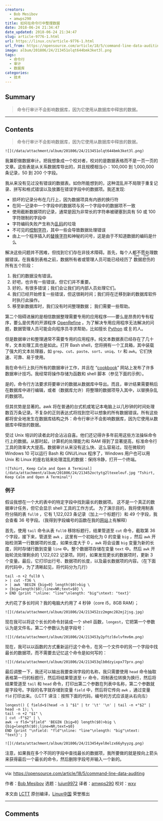 ```yaml
---
creators:
  - Bob Mesibov
  - amwps290
title: 如何在命令行中整理数据
date: 2018-06-24 21:34:47
date_updated: 2018-06-24 21:34:47
slug: article-9776-1.html
url: https://linux.cn/article-9776-1.html
url_from: https://opensource.com/article/18/5/command-line-data-auditing
image: album/201806/24/213451olqt644bmk3ket3l.png
tags:
  - 命令行
  - 审计
  - 数据库
categories:
  - 技术
---
```


## Summary

> 命令行审计不会影响数据库，因为它使用从数据库中释放的数据。

***

<!-- more -->

## Contents

> 
> 命令行审计不会影响数据库，因为它使用从数据库中释放的数据。
> 
> 
> 

`![](/data/attachment/album/201806/24/213451olqt644bmk3ket3l.png)`

我兼职做数据审计。把我想象成一个校对者，校对的是数据表格而不是一页一页的文章。这些表是从关系数据库导出的，并且规模相当小：100,000 到 1,000,000条记录，50 到 200 个字段。

我从来没有见过没有错误的数据表。如你所能想到的，这种混乱并不局限于重复记录、拼写和格式错误以及放置在错误字段中的数据项。我还发现:

* 损坏的记录分布在几行上，因为数据项具有内嵌的换行符
* 在同一记录中一个字段中的数据项与另一个字段中的数据项不一致
* 使用截断数据项的记录，通常是因为非常长的字符串被硬塞到具有 50 或 100 字符限制的字段中
* 字符编码失败产生称为[乱码](https://en.wikipedia.org/wiki/Mojibake)的垃圾
* 不可见的[控制字符](https://en.wikipedia.org/wiki/Control_character)，其中一些会导致数据处理错误
* 由上一个程序插入的[替换字符](https://en.wikipedia.org/wiki/Specials_(Unicode_block)#Replacement_character)和神秘的问号，这是由于不知道数据的编码是什么

解决这些问题并不困难，但找到它们存在非技术障碍。首先，每个人都不愿处理数据错误。在我看到表格之前，数据所有者或管理人员可能已经经历了<ruby> 数据悲伤 <rt>  Data Grief </rt></ruby>的所有五个阶段：

1. 我们的数据没有错误。
2. 好吧，也许有一些错误，但它们并不重要。
3. 好的，有很多错误；我们会让我们的内部人员处理它们。
4. 我们已经开始修复一些错误，但这很耗时间；我们将在迁移到新的数据库软件时执行此操作。
5. 移至新数据库时，我们没有时间整理数据； 我们需要一些帮助。

第二个阻碍进展的是相信数据整理需要专用的应用程序——要么是昂贵的专有程序，要么是优秀的开源程序 [OpenRefine](http://openrefine.org/) 。为了解决专用应用程序无法解决的问题，数据管理人员可能会向程序员寻求帮助，比如擅长 [Python](https://www.python.org/) 或 [R](https://www.r-project.org/about.html) 的人。

但是数据审计和整理通常不需要专用的应用程序。纯文本数据表已经存在了几十年，文本处理工具也是如此。打开 Bash shell，您将拥有一个工具箱，其中装载了强大的文本处理器，如 `grep`、`cut`、`paste`、`sort`、`uniq`、`tr` 和 `awk`。它们快速、可靠、易于使用。

我在命令行上执行所有的数据审计工作，并且在 “[cookbook](https://www.polydesmida.info/cookbook/index.html)” 网站上发布了许多数据审计技巧。我经常将操作存储为函数和 shell 脚本（参见下面的示例）。

是的，命令行方法要求将要审计的数据从数据库中导出。而且，审计结果需要稍后在数据库中进行编辑，或者（数据库允许）将整理的数据项导入其中，以替换杂乱的数据项。

但其优势是显著的。awk 将在普通的台式机或笔记本电脑上以几秒钟的时间处理数百万条记录。不复杂的正则表达式将找到您可以想象的所有数据错误。所有这些都将安全地发生在数据库结构之外：命令行审计不会影响数据库，因为它使用从数据库中释放的数据。

受过 Unix 培训的读者此时会沾沾自喜。他们还记得许多年前用这些方法操纵命令行上的数据。从那时起，计算机的处理能力和 RAM 得到了显著提高，标准命令行工具的效率大大提高。数据审计从来没有这么快、这么容易过。现在微软的 Windows 10 可以运行 Bash 和 GNU/Linux 程序了，Windows 用户也可以用 Unix 和 Linux 的座右铭来处理混乱的数据：保持冷静，打开一个终端。

`![Tshirt, Keep Calm and Open A Terminal](/data/attachment/album/201806/24/213452octytg2ltexeleuf.jpg "Tshirt, Keep Calm and Open A Terminal")`

### 例子

假设我想在一个大的表中的特定字段中找到最长的数据项。 这不是一个真正的数据审计任务，但它会显示 shell 工具的工作方式。 为了演示目的，我将使用制表符分隔的表 `full0` ，它有 1,122,023 条记录（加上一个标题行）和 49 个字段，我会查看 36 号字段。（我得到字段编号的函数在我的[网站](https://www.polydesmida.info/cookbook/functions.html#fields)上有解释）

首先，使用 `tail` 命令从表 `full0` 移除标题行，结果管道至 `cut` 命令，截取第 36 个字段，接下来，管道至 `awk` ，这里有一个初始化为 0 的变量 `big` ，然后 `awk` 开始检测第一行数据项的长度，如果长度大于 0 ，`awk` 将会设置 `big` 变量为新的长度，同时存储行数到变量 `line` 中。整个数据项存储在变量 `text` 中。然后 `awk` 开始轮流处理剩余的 1,122,022 记录项。同时，如果发现更长的数据项时，更新 3 个变量。最后，它打印出行号、数据项的长度，以及最长数据项的内容。（在下面的代码中，为了清晰起见，将代码分为几行）

```shell
tail -n +2 full0 \
> | cut -f36 \
> | awk 'BEGIN {big=0} length($0)>big \
> {big=length($0);line=NR;text=$0} \
> END {print "\nline: "line"\nlength: "big"\ntext: "text}'
```

大约花了多长时间？我的电脑大约用了 4 秒钟（core i5，8GB RAM）；

`![](/data/attachment/album/201806/24/213452zz2mgmc282mj2jsg.jpg)`

现在我可以将这个长长的命令封装成一个 shell 函数，`longest`，它把第一个参数认为是文件名，第二个参数认为是字段号：

`![](/data/attachment/album/201806/24/213453y2pftzl6vlvfmv6m.png)`

现在，我可以以函数的方式重新运行这个命令，在另一个文件中的另一个字段中找最长的数据项，而不需要去记忆这个命令是如何写的：

`![](/data/attachment/album/201806/24/213453qlb0dzyixpx77prx.png)`

最后调整一下，我还可以输出我要查询字段的名称，我只需要使用 `head` 命令抽取表格第一行的标题行，然后将结果管道至 `tr` 命令，将制表位转换为换行，然后将结果管道至 `tail` 和 `head` 命令，打印出第二个参数在列表中名称，第二个参数就是字段号。字段的名字就存储到变量 `field` 中，然后将它传向 `awk` ，通过变量 `fld` 打印出来。（LCTT 译注：按照下面的代码，编号的方式应该是从右向左）

```shell
longest() { field=$(head -n 1 "$1" | tr '\t' '\n' | tail -n +"$2" | head -n 1); \
tail -n +2 "$1" \
| cut -f"$2" | \
awk -v fld="$field" 'BEGIN {big=0} length($0)>big \
{big=length($0);line=NR;text=$0}
END {print "\nfield: "fld"\nline: "line"\nlength: "big"\ntext: "text}'; }
```

`![](/data/attachment/album/201806/24/213454yel0elzx66yhyyzg.png)`

注意，如果我在多个不同的字段中查找最长的数据项，我所要做的就是按向上箭头来获得最后一个最长的命令，然后删除字段号并输入一个新的。

---

via: <https://opensource.com/article/18/5/command-line-data-auditing>

作者：[Bob Mesibov](https://opensource.com/users/bobmesibov) 选题：[lujun9972](https://github.com/lujun9972) 译者：[amwps290](https://github.com/amwps290) 校对：[wxy](https://github.com/wxy)

本文由 [LCTT](https://github.com/LCTT/TranslateProject) 原创编译，[Linux中国](https://linux.cn/) 荣誉推出

***

## Comments
